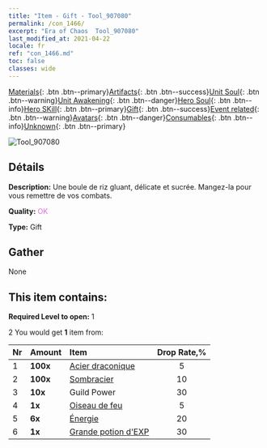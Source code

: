 ```yaml
---
title: "Item - Gift - Tool_907080"
permalink: /con_1466/
excerpt: "Era of Chaos  Tool_907080"
last_modified_at: 2021-04-22
locale: fr
ref: "con_1466.md"
toc: false
classes: wide
---
```

 [Materials](/ItemsFR/){: .btn .btn--primary}[Artifacts](/ItemsFR/Artifacts/){: .btn .btn--success}[Unit Soul](/ItemsFR/UnitSoul/){: .btn .btn--warning}[Unit Awakening](/ItemsFR/UnitAwakening/){: .btn .btn--danger}[Hero Soul](/ItemsFR/HeroSoul/){: .btn .btn--info}[Hero SKill](/ItemsFR/HeroSkill/){: .btn .btn--primary}[Gift](/ItemsFR/Gift/){: .btn .btn--success}[Event related](/ItemsFR/Events/){: .btn .btn--warning}[Avatars](/ItemsFR/Avatars/){: .btn .btn--danger}[Consumables](/ItemsFR/Consumables/){: .btn .btn--info}[Unknown](/ItemsFR/Unknown/){: .btn .btn--primary}

 ![Tool_907080](/images/t/i_907080.png)

## Détails
 **Description:** Une boule de riz gluant, délicate et sucrée. Mangez-la pour vous remettre de vos combats.

 **Quality:** <span style="color: #DA70D6">OK</span>

 **Type:** Gift

## Gather

  None

## This item contains:

 **Required Level to open:** 1

 2 You would get **1** item  from:

  | Nr | Amount |     Item    | Drop Rate,% |
  |:---|:-------|:------------|:---------:|
  | 1 |  **100x** | [Acier draconique](/ItemsFR/con_880/) | 5 | 
  | 2 |  **100x** | [Sombracier](/ItemsFR/con_881/) | 10 | 
  | 3 |  **10x** | Guild Power | 30 | 
  | 4 |  **1x** | [Oiseau de feu](/ItemsFR/unt_268/) | 5 | 
  | 5 |  **6x** | [Énergie](/ItemsFR/con_900/) | 20 | 
  | 6 |  **1x** | [Grande potion d'EXP](/ItemsFR/con_702/) | 30 | 
